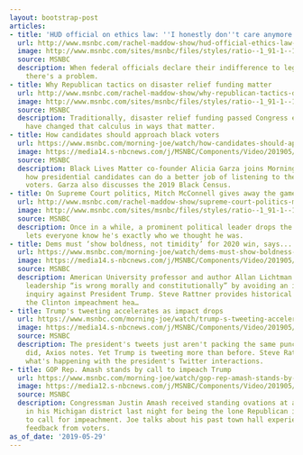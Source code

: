 ```yaml
---
layout: bootstrap-post
articles:
- title: 'HUD official on ethics law: ''I honestly don''t care anymore'''
  url: http://www.msnbc.com/rachel-maddow-show/hud-official-ethics-law-i-honestly-dont-care-anymore
  image: http://www.msnbc.com/sites/msnbc/files/styles/ratio--1_91-1--1200x630/public/1091950104.jpg?itok=Q4pBYTgO
  source: MSNBC
  description: When federal officials declare their indifference to legal limits,
    there's a problem.
- title: Why Republican tactics on disaster relief funding matter
  url: http://www.msnbc.com/rachel-maddow-show/why-republican-tactics-disaster-relief-funding-matter
  image: http://www.msnbc.com/sites/msnbc/files/styles/ratio--1_91-1--1200x630/public/170911-hurricane-irma-mc-752.jpeg?itok=vDcj_QZY
  source: MSNBC
  description: Traditionally, disaster relief funding passed Congress easily. Republicans
    have changed that calculus in ways that matter.
- title: How candidates should approach black voters
  url: https://www.msnbc.com/morning-joe/watch/how-candidates-should-approach-black-voters-60492357643
  image: https://media14.s-nbcnews.com/j/MSNBC/Components/Video/201905/n_mj_garza_190529_1920x1080.nbcnews-fp-1200-630.jpg
  source: MSNBC
  description: Black Lives Matter co-founder Alicia Garza joins Morning Joe to discuss
    how presidential candidates can do a better job of listening to the needs of black
    voters. Garza also discusses the 2019 Black Census.
- title: On Supreme Court politics, Mitch McConnell gives away the game
  url: http://www.msnbc.com/rachel-maddow-show/supreme-court-politics-mitch-mcconnell-gives-away-the-game
  image: http://www.msnbc.com/sites/msnbc/files/styles/ratio--1_91-1--1200x630/public/gettyimages-482926760.jpg?itok=QLwu369h
  source: MSNBC
  description: Once in a while, a prominent political leader drops the pretense and
    lets everyone know he's exactly who we thought he was.
- title: Dems must ‘show boldness, not timidity’ for 2020 win, says...
  url: https://www.msnbc.com/morning-joe/watch/dems-must-show-boldness-not-timidity-for-2020-win-says-lichtman-60486725900
  image: https://media14.s-nbcnews.com/j/MSNBC/Components/Video/201905/MNBC-MJ-XXXXXXX_CLN_SDO-3A2_06_00_Morning_Joe_AS-Sub-01.nbcnews-fp-1200-630.jpg
  source: MSNBC
  description: American University professor and author Allan Lichtman thinks Democratic
    leadership “is wrong morally and constitutionally” by avoiding an impeachment
    inquiry against President Trump. Steve Rattner provides historical context with
    the Clinton impeachment hea…
- title: Trump's tweeting accelerates as impact drops
  url: https://www.msnbc.com/morning-joe/watch/trump-s-tweeting-accelerates-as-impact-drops-60488261808
  image: https://media14.s-nbcnews.com/j/MSNBC/Components/Video/201905/n_mj_rattner_190529_1920x1080.nbcnews-fp-1200-630.jpg
  source: MSNBC
  description: The president's tweets just aren't packing the same punch they once
    did, Axios notes. Yet Trump is tweeting more than before. Steve Rattner charts
    what's happening with the president's Twitter interactions.
- title: GOP Rep. Amash stands by call to impeach Trump
  url: https://www.msnbc.com/morning-joe/watch/gop-rep-amash-stands-by-call-to-impeach-trump-60487749513
  image: https://media12.s-nbcnews.com/j/MSNBC/Components/Video/201905/1146798736.nbcnews-fp-1200-630.JPG
  source: MSNBC
  description: Congressman Justin Amash received standing ovations at a town hall
    in his Michigan district last night for being the lone Republican in Congress
    to call for impeachment. Joe talks about his past town hall experiences and constructive
    feedback from voters.
as_of_date: '2019-05-29'
---
```



